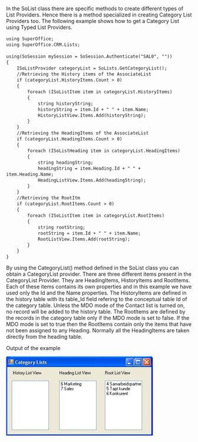 <properties date="2016-05-11"
SortOrder="8"
/>

 

In the SoList class there are specific methods to create different types of List Providers. Hence there is a method specialized in creating Category List Providers too. The following example shows how to get a Category List using Typed List Providers.

```
using SuperOffice;
using SuperOffice.CRM.Lists;
 
using(SoSession mySession = SoSession.Authenticate("SAL0", ""))
{
    ISoListProvider categoryList = SoLists.GetCategoryList();
    //Retrieving the History items of the AssociateList
    if (categoryList.HistoryItems.Count > 0)
    {
        foreach (ISoListItem item in categoryList.HistoryItems)
        {
            string historyString;
            historyString = item.Id + " " + item.Name;
            HistoryListView.Items.Add(historyString);
        }
    }
    //Retrieving the HeadingItems of the AssociateList    
    if (categoryList.HeadingItems.Count > 0)
    {
        foreach (ISoListHeading item in categoryList.HeadingItems)
        {
            string headingString;
            headingString = item.Heading.Id + " " +
item.Heading.Name;
            HeadingListView.Items.Add(headingString);
        }
    }
    //Retrieving the RootItm
    if (categoryList.RootItems.Count > 0)
    {
        foreach (ISoListItem item in categoryList.RootItems)
        {
            string rootString;
            rootString = item.Id + " " + item.Name;
            RootListView.Items.Add(rootString);
        }
    }
}
```

 

By using the CategoryList() method defined in the SoList class you can obtain a CategoryList provider. There are three different items present in the CategoryList Provider. They are HeadingItems, HistoryItems and RootItems. Each of these items contains its own properties and in this example we have used only the Id and the Name properties. The HistoryItems are defined in the history table with its table\_Id field refering to the conceptual table Id of the category table. Unless the MDO mode of the Contact list is turned on, no record will be added to the history table. The RootItems are defined by the records in the category table only if the MDO mode is set to false. If the MDO mode is set to true then the RootItems contain only the items that have not been assigned to any Heading. Normally all the HeadingItems are taken directly from the heading table. 

Output of the example

 <img src="../Get%20the%20category%20list_files/image001.jpg" width="398" height="215" /> 
